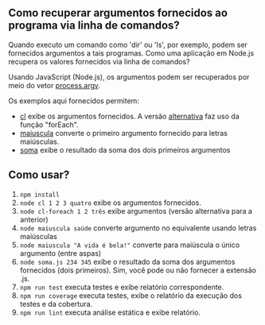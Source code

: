## Como recuperar argumentos fornecidos ao programa via linha de comandos?

Quando executo um comando como 'dir' ou 'ls', por 
exemplo, podem ser fornecidos argumentos a tais
programas. Como uma aplicação em Node.js recupera os valores fornecidos
via linha de comandos?

Usando JavaScript (Node.js), os argumentos podem ser
recuperados por meio do vetor [process.argv](https://nodejs.org/docs/latest/api/process.html). 

Os exemplos aqui fornecidos permitem:
 - [cl](cl.js) exibe os argumentos fornecidos. A versão [alternativa](cl-foreach.js) faz uso da função "forEach".  
 - [maiuscula](maiuscula.js) converte o primeiro argumento fornecido para letras maiúsculas. 
 - [soma](soma.js) exibe o resultado da soma dos dois primeiros argumentos

## Como usar?

1. ```npm install```
1. ```node cl 1 2 3 quatro``` exibe os argumentos fornecidos.
1. ```node cl-foreach 1 2 três``` exibe argumentos (versão alternativa para a anterior)
1. ```node maiuscula saúde``` converte argumento no equivalente usando letras maiúsculas
1. ```node maiuscula "A vida é bela!"``` converte para maiúscula o único argumento (entre aspas)
1. ```node soma.js 234 345``` exibe o resultado da soma dos argumentos fornecidos (dois primeiros). Sim, você pode ou não fornecer a extensão .js.
1. ```npm run test``` executa testes e exibe relatório correspondente.
1. ```npm run coverage``` executa testes, exibe o relatório da execução dos testes e da cobertura.
1. ```npm run lint``` executa análise estática e exibe relatório.
